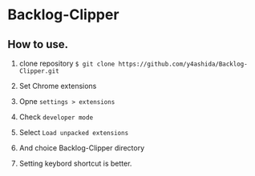 # Backlog-Clipper


## How to use.

1. clone repository
`$ git clone https://github.com/y4ashida/Backlog-Clipper.git`

2. Set Chrome extensions
  1. Opne `settings > extensions`
  1. Check `developer mode`
  1. Select `Load unpacked extensions`
  1. And choice Backlog-Clipper directory

3. Setting keybord shortcut is better.
